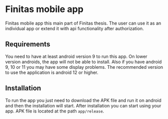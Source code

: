 # Finitas mobile app
Finitas mobile app this main part of Finitas thesis. The user can use it as an individual app or extend it with api functionality after authorization.
## Requirements
You need to have at least android version 9 to run this app. On lower version androids, 
the app will not be able to install. Also if you have android 9, 10 or 11 you may have some display problems. 
The recommended version to use the application is android 12 or higher.
## Installation
To run the app you just need to download the APK file and run it on android and then the installation will start. 
After installation you can start using your app. APK file is located at the path `app/release`.
